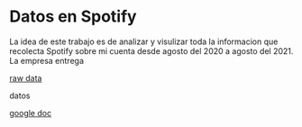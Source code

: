 # Datos en Spotify
La idea de este trabajo es de analizar y visulizar toda la informacion que recolecta Spotify sobre mi cuenta desde agosto del 2020 a agosto del 2021. La empresa entrega 

[raw data](https://agusgonzalezc.github.io/infovis/rawdata.json)

datos

[google doc](https://docs.google.com/document/d/1XwPuxlBoQ426f5efm7pnfwX4X8gDx3cdINsXw9jNpMU/edit?usp=sharing)
